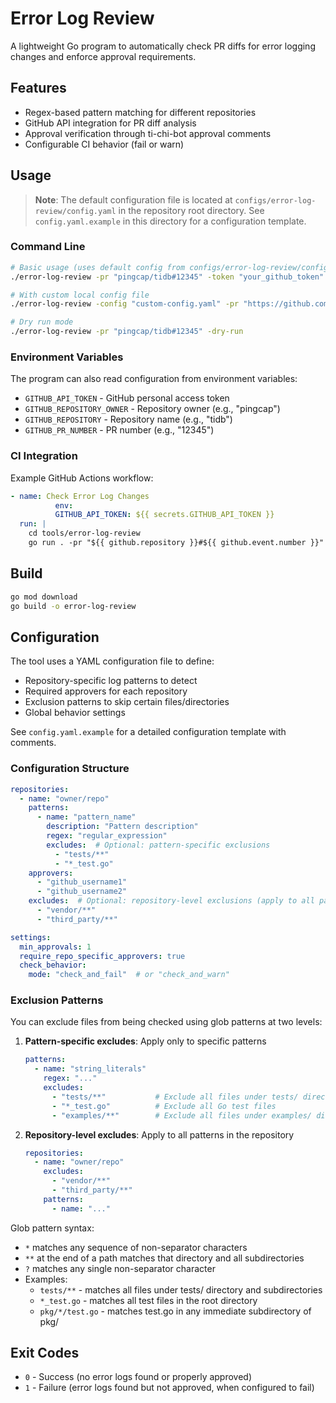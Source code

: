 # Error Log Review

A lightweight Go program to automatically check PR diffs for error logging changes and enforce approval requirements.

## Features

- Regex-based pattern matching for different repositories
- GitHub API integration for PR diff analysis
- Approval verification through ti-chi-bot approval comments
- Configurable CI behavior (fail or warn)

## Usage

> **Note**: The default configuration file is located at `configs/error-log-review/config.yaml` in the repository root directory. See `config.yaml.example` in this directory for a configuration template.

### Command Line

```bash
# Basic usage (uses default config from configs/error-log-review/config.yaml)
./error-log-review -pr "pingcap/tidb#12345" -token "your_github_token"

# With custom local config file
./error-log-review -config "custom-config.yaml" -pr "https://github.com/pingcap/tidb/pull/12345"

# Dry run mode
./error-log-review -pr "pingcap/tidb#12345" -dry-run
```

### Environment Variables

The program can also read configuration from environment variables:

- `GITHUB_API_TOKEN` - GitHub personal access token
- `GITHUB_REPOSITORY_OWNER` - Repository owner (e.g., "pingcap")
- `GITHUB_REPOSITORY` - Repository name (e.g., "tidb")
- `GITHUB_PR_NUMBER` - PR number (e.g., "12345")

### CI Integration

Example GitHub Actions workflow:

```yaml
- name: Check Error Log Changes
          env:
          GITHUB_API_TOKEN: ${{ secrets.GITHUB_API_TOKEN }}
  run: |
    cd tools/error-log-review
    go run . -pr "${{ github.repository }}#${{ github.event.number }}"
```

## Build

```bash
go mod download
go build -o error-log-review
```

## Configuration

The tool uses a YAML configuration file to define:

- Repository-specific log patterns to detect
- Required approvers for each repository
- Exclusion patterns to skip certain files/directories
- Global behavior settings

See `config.yaml.example` for a detailed configuration template with comments.

### Configuration Structure

```yaml
repositories:
  - name: "owner/repo"
    patterns:
      - name: "pattern_name"
        description: "Pattern description"
        regex: "regular_expression"
        excludes:  # Optional: pattern-specific exclusions
          - "tests/**"
          - "*_test.go"
    approvers:
      - "github_username1"
      - "github_username2"
    excludes:  # Optional: repository-level exclusions (apply to all patterns)
      - "vendor/**"
      - "third_party/**"

settings:
  min_approvals: 1
  require_repo_specific_approvers: true
  check_behavior:
    mode: "check_and_fail"  # or "check_and_warn"
```

### Exclusion Patterns

You can exclude files from being checked using glob patterns at two levels:

1. **Pattern-specific excludes**: Apply only to specific patterns
   ```yaml
   patterns:
     - name: "string_literals"
       regex: "..."
       excludes:
         - "tests/**"           # Exclude all files under tests/ directory
         - "*_test.go"          # Exclude all Go test files
         - "examples/**"        # Exclude all files under examples/ directory
   ```

2. **Repository-level excludes**: Apply to all patterns in the repository
   ```yaml
   repositories:
     - name: "owner/repo"
       excludes:
         - "vendor/**"
         - "third_party/**"
       patterns:
         - name: "..."
   ```

Glob pattern syntax:
- `*` matches any sequence of non-separator characters
- `**` at the end of a path matches that directory and all subdirectories
- `?` matches any single non-separator character
- Examples:
  - `tests/**` - matches all files under tests/ directory and subdirectories
  - `*_test.go` - matches all test files in the root directory
  - `pkg/*/test.go` - matches test.go in any immediate subdirectory of pkg/

## Exit Codes

- `0` - Success (no error logs found or properly approved)
- `1` - Failure (error logs found but not approved, when configured to fail)
